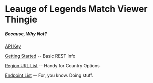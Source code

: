 # Leauge of Legends Match Viewer Thingie

##### Because, Why Not?

[API Key](https://developer.riotgames.com/)

[Getting Started](https://developer.riotgames.com/docs/getting-started) -- Basic REST Info

[Region URL List](https://developer.riotgames.com/docs/regional-endpoints) -- Handy for Country Options

[Endpoint List](https://developer.riotgames.com/api/methods) -- For, you know.  Doing stuff.